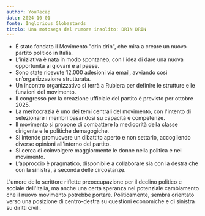 ```yaml
---
author: YouRecap
date: 2024-10-01
fonte: Inglorious Globastards
titolo: Una motosega dal rumore insolito: DRIN DRIN
---
```


- È stato fondato il Movimento "drin drin", che mira a creare un nuovo partito politico in Italia.
- L’iniziativa è nata in modo spontaneo, con l'idea di dare una nuova opportunità ai giovani e al paese.
- Sono state ricevute 12.000 adesioni via email, avviando così un’organizzazione strutturata.
- Un incontro organizzativo si terrà a Rubiera per definire le strutture e le funzioni del movimento.
- Il congresso per la creazione ufficiale del partito è previsto per ottobre 2025.
- La meritocrazia è uno dei temi centrali del movimento, con l'intento di selezionare i membri basandosi su capacità e competenze.
- Il movimento si propone di combattere la mediocrità della classe dirigente e le politiche demagogiche.
- Si intende promuovere un dibattito aperto e non settario, accogliendo diverse opinioni all'interno del partito.
- Si cerca di coinvolgere maggiormente le donne nella politica e nel movimento.
- L’approccio è pragmatico, disponibile a collaborare sia con la destra che con la sinistra, a seconda delle circostanze.

L'umore dello scrittore riflette preoccupazione per il declino politico e sociale dell'Italia, ma anche una certa speranza nel potenziale cambiamento che il nuovo movimento potrebbe portare. Politicamente, sembra orientato verso una posizione di centro-destra su questioni economiche e di sinistra su diritti civili.
